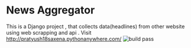 
# News Aggregator 
This is a Django project , that collects data(headlines) from other website using web scrapping and api .
Visit http://pratyush18saxena.pythonanywhere.com/
![build pass](https://pratyush-saxena.semaphoreci.com/badges/NewsAggregator.svg?style=shields)
